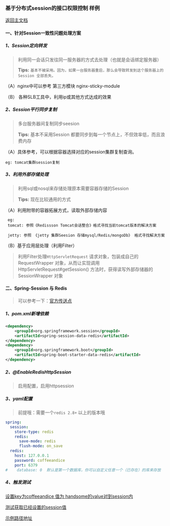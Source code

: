 ### 基于分布式session的接口权限控制 样例 
 [返回主文档](../README.md)

#### 一、针对Session一致性问题处理方案

##### 1、Session定向转发
> 利用同一会话只发往同一服务器的方式去处理（也就是会话绑定服务器）
>
>**Tips:** `基本不被采用。因为，如果一台服务器重启，那么会导致转发到这个服务器上的 Session 全部丢失。`

（A）nginx中可以参考 第三方模块 nginx-sticky-module

（B） 各种SLB工具中，利用ip或其他方式达成的效果

 


 ##### 2、Session平行同步复制
 > 多台服务器间复制同步seesion
>
>**Tips:** 基本不采用Session 都要同步到每一个节点上，不但效率低，而且浪费内存

（A）具体参考，可以根据容器选择对应的session集群复制查询。

    eg: tomcat集群session复制




##### 3、利用外部存储处理
> 利用sql或nosql来存储处理原本需要容器存储的Session
>
>**Tips:** 现在比较通用的方式

（A）利用附带的容器拓展方式，读取外部存储内容
        
     eg:
     tomcat: 参照《Redissson Tomcat会话整合》格式寻找当前tomcat版本的解决方案
     
     jetty: 参照 《jetty 集群Seesion 存储mysql/Redis/mongoDb》 格式寻找解决方案

（B）基于应用层处理（利用Filter）
>  利用Filter处理`HttpServletRequest` 请求对象，包装成自己的 RequestWrapper 对象，从而让实现调用 HttpServletRequest#getSession() 方法时，获得读写外部存储器的 SessionWrapper 对象



#### 二、Spring-Session 与 Redis
> 可以参考一下：[官方传送点](https://spring.io/projects/spring-session)

##### 1、pom.xml新增依赖

```xml
<dependency>
    <groupId>org.springframework.session</groupId>
    <artifactId>spring-session-data-redis</artifactId>
</dependency>
<dependency>
    <groupId>org.springframework.boot</groupId>
    <artifactId>spring-boot-starter-data-redis</artifactId>
</dependency>
```



##### 2、@EnableRedisHttpSession

> 启用配置，启用httpsession



##### 3、yaml配置

> 前提哦：需要一个`redis 2.8+` 以上的版本哦

```yaml
spring:
  session:
    store-type: redis
    redis:
      save-mode: redis
      flush-mode: on_save
  redis:
    host: 127.0.0.1
    password: coffeeandice
    port: 6379
#    database: 0  默认是第一个数据库，你可以自定义任意一个（已存在）的库来存放
```



##### 4、触发测试

[设置key为coffeeandice 值为 handsome的value对到session内](http://localhost:8080/session/set?key=22&value=666)

[测试获取已经设置的session值](http://localhost:8080/session/get_all)



[示例路径地址](./src/main/java/cn/coffeeandice/controller/SessionController.java)

